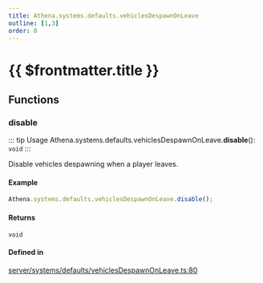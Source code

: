 ```yaml
---
title: Athena.systems.defaults.vehiclesDespawnOnLeave
outline: [1,3]
order: 0
---
```


# {{ $frontmatter.title }}


## Functions

### disable

::: tip Usage
Athena.systems.defaults.vehiclesDespawnOnLeave.**disable**(): `void`
:::

Disable vehicles despawning when a player leaves.

#### Example
```ts
Athena.systems.defaults.vehiclesDespawnOnLeave.disable();
```

#### Returns

`void`

#### Defined in

[server/systems/defaults/vehiclesDespawnOnLeave.ts:80](https://github.com/Stuyk/altv-athena/blob/01dffad/src/core/server/systems/defaults/vehiclesDespawnOnLeave.ts#L80)
